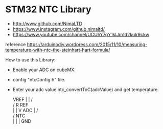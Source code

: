 # STM32 NTC Library

* http://www.github.com/NimaLTD   
* https://www.instagram.com/github.nimaltd/   
* https://www.youtube.com/channel/UCUhY7qY1klJm1d2kulr9ckw   

reference https://arduinodiy.wordpress.com/2015/11/10/measuring-temperature-with-ntc-the-steinhart-hart-formula/

How to use this Library:
* Enable your ADC on cubeMX.   
* config "ntcConfig.h" file.
* Enter your adc value ntc_convertToC(adcValue) and get temperature.

     VREF
      |
      |
      /
      \
      /   R REF
      \
      |
      |   V ADC
      |
      /
      \
      /   NTC
      \
      |
      |
      |
     GND
